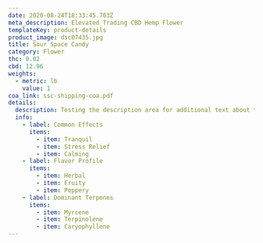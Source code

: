```yaml
---
date: 2020-08-24T18:33:45.703Z
meta_description: Elevated Trading CBD Hemp Flower
templateKey: product-details
product_image: dsc07435.jpg
title: Sour Space Candy
category: Flower
thc: 0.02
cbd: 12.96
weights:
  - metric: lb
    value: 1
coa_link: ssc-shipping-coa.pdf
details:
  description: Testing the description area for additional text about the product.
  info:
    - label: Common Effects
      items:
        - item: Tranquil
        - item: Stress Relief
        - item: Calming
    - label: Flavor Profile
      items:
        - item: Herbal
        - item: Fruity
        - item: Peppery
    - label: Dominant Terpenes
      items:
        - item: Myrcene
        - item: Terpinolene
        - item: Caryophyllene
---
```


